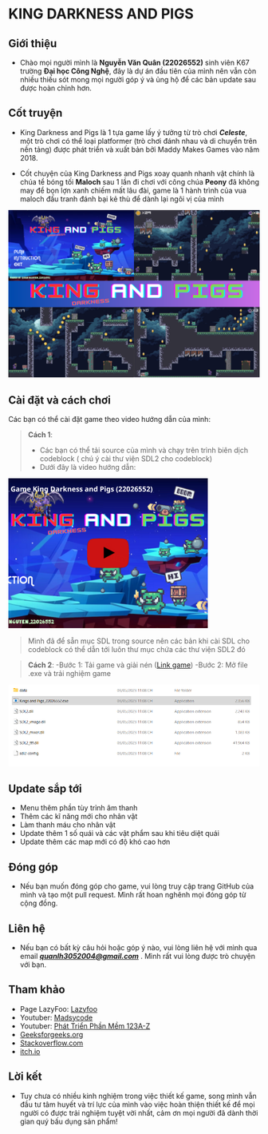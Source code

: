 # KING DARKNESS AND PIGS


## Giới thiệu
- Chào mọi người mình là **Nguyễn Văn Quân (22026552)** sinh viên K67 trường **Đại học Công Nghệ**, đây là dự án đầu tiên của mình nên vẫn còn nhiều thiếu sót mong mọi người góp ý và ủng hộ để các bản update sau được hoàn chỉnh hơn.

## Cốt truyện
- King Darkness and Pigs là 1 tựa game lấy ý tưởng từ trò chơi ***Celeste***, một trò chơi có thể loại platformer (trò chơi đánh nhau và di chuyển trên nền tảng) được phát triển và xuất bản bởi Maddy Makes Games vào năm 2018.

- Cốt chuyện của King Darkness and Pigs xoay quanh nhanh vật chính là chúa tể bóng tối **Maloch** sau 1 lần đi chơi với công chúa **Peony** đã không may để bọn lợn xanh chiếm mất lâu đài, game là 1 hành trình của vua maloch đấu tranh đánh bại kẻ thù để dành lại ngôi vị của mình


![image](./data/textures/Background/Game.png)


## Cài đặt và cách chơi
Các bạn có thể cài đặt game theo video hướng dẫn của mình:
>**Cách 1**:
>- Các bạn có thể tải source của mình và chạy trên trình biên dịch codeblock ( chú ý cài thư viện SDL2 cho codeblock)
>- Dưới đây là video hướng dẫn:

[![Video name](./data/textures/Background/Youtube.png)](https://www.youtube.com/watch?v=TEEGek_0P74&t=200s)
>Mình đã để sẵn mục SDL trong source nên các bản khi cài SDL cho codeblock có thể dẫn tới luôn thư mục chứa các thư viện SDL2 đó

>**Cách 2**:
-Bước 1: Tải game và giải nén ([Link game](https://drive.google.com/file/d/1f7w7b9X7QBBkWBmQXBOpC2ALQ450ZOOr/view?usp=share_link))
-Bước 2: Mở file .exe và trải nghiệm game

![ảnh minh họa](./data/textures/Background/setupgame.png) 


## Update sắp tới
- Menu thêm phần tùy trỉnh âm thanh
- Thêm các kĩ năng mới cho nhân vật
- Làm thanh máu cho nhân vật
- Update thêm 1 số quái và các vật phẩm sau khi tiêu diệt quái
- Update thêm các map mới có độ khó cao hơn

## Đóng góp

- Nếu bạn muốn đóng góp cho game, vui lòng truy cập trang GitHub của mình và tạo một pull request. Mình rất hoan nghênh mọi đóng góp từ cộng đồng.

## Liên hệ 

- Nếu bạn có bất kỳ câu hỏi hoặc góp ý nào, vui lòng liên hệ với mình qua email ***quanlh3052004@gmail.com*** . Mình rất vui lòng được trò chuyện với bạn.

## Tham khảo
- Page LazyFoo: [Lazyfoo](https://lazyfoo.net/tutorials/SDL/)
- Youtuber: [Madsycode](https://www.youtube.com/@Madsycode/playlists)
- Youtuber: [Phát Triển Phần Mềm 123A-Z](https://www.youtube.com/@PhatTrienPhanMem123AZ)
- [Geeksforgeeks.org](https://www.geeksforgeeks.org/)
- [Stackoverflow.com](https://stackoverflow.com/)
- [itch.io](https://itch.io/)

## Lời kết
- Tuy chưa có nhiều kinh nghiệm trong việc thiết kế game, song mình vẫn đầu tư tâm huyết và trí lực của mình vào việc hoàn thiện thiết kế để mọi người có được trải nghiệm tuyệt vời nhất, cảm ơn mọi người đã dành thời gian quý bấu dụng sản phẩm! 